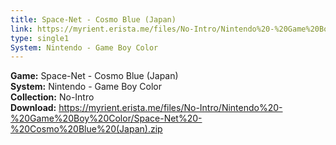 ```yaml
---
title: Space-Net - Cosmo Blue (Japan)
link: https://myrient.erista.me/files/No-Intro/Nintendo%20-%20Game%20Boy%20Color/Space-Net%20-%20Cosmo%20Blue%20(Japan).zip
type: single1
System: Nintendo - Game Boy Color
---
```

<b>Game:</b> Space-Net - Cosmo Blue (Japan)<br>
<b>System:</b> Nintendo - Game Boy Color<br>
<b>Collection:</b> No-Intro<br>
<b>Download:</b> https://myrient.erista.me/files/No-Intro/Nintendo%20-%20Game%20Boy%20Color/Space-Net%20-%20Cosmo%20Blue%20(Japan).zip